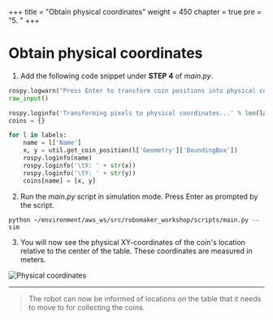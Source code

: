 +++
title = "Obtain physical coordinates"
weight = 450
chapter = true
pre = "5. "
+++

# Obtain physical coordinates

1. Add the following code snippet under **STEP 4** of _main.py_.

```python
rospy.logwarn("Press Enter to transform coin positions into physical coordinates")
raw_input()

rospy.loginfo('Transforming pixels to physical coordinates...' % len(labels))
coins = {}

for l in labels:
    name = l['Name']
    x, y = util.get_coin_position(l['Geometry']['BoundingBox'])
    rospy.loginfo(name)
    rospy.loginfo('\tX: ' + str(x))
    rospy.loginfo('\tY: ' + str(y))
    coins[name] = [x, y]
```

2. Run the _main.py_ script in simulation mode. Press Enter as prompted by the script.

```
python ~/environment/aws_ws/src/robomaker_workshop/scripts/main.py --sim
```

3. You will now see the physical XY-coordinates of the coin's location relative to the center of the table. These coordinates are measured in meters.

![Physical coordinates](/coordinates.png?classes=border)

---

> The robot can now be informed of locations on the table that it needs to move to for collecting the coins.
